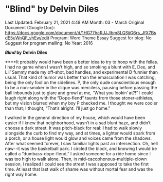 # "Blind" by Delvin Diles

Last Updated: February 21, 2021 4:48 AM
Month: 03 - March
Original Document (Google Doc): https://docs.google.com/document/d/1HG77hcRJJJlbm8LQSjjG6rs_JfX7BsdE5uWnQF_vhEw/edit
Program: Word Theme Essay
Suggest for blog: No
Suggest for program mailing: No
Year: 2016

***Blind* by Delvin Diles**

****It probably would have been a better idea to try to hoop with the fellas. I had no game when I wasn’t high, and so smoking a blunt with E, Dee, and Lil’ Sammy made my off-shot, bad handles, and experimental D funnier than usual. That kind of humor was better than the emasculation I was catching, being the only fool on the sidelines. P, the only dude conscientious enough to be a non-smoker in the clique was merciless, pausing before passing the ball inbounds just to glare and growl at me, “What you lookin’ at?!” I could laugh right along with the “Dope-fiend” taunts from those stoner-athletes, but my vision blurred when my boy P checked me. I thought we were cooler than that; I thought, “That’s alright. I’ll just go home.”

I walked in the general direction of my house, which would have been easier if I knew that neighborhood, wasn’t in a sad blunt haze, and didn’t choose a dark street. It was pitch-black for real: I had to walk slowly alongside the curb to find my way, and at times, a lighter would spark from a porch, or a house light would glow and voices came from the shadows. After what seemed forever, I saw familiar lights past an intersection. Oh, hell naw--it was the basketball park. I circled the block, and knowing I would be called a “dumbass-dope-fiend,” I asked someone for a ride home since I was too high to walk alone. Then, in mid-cacophonous-multiple-clown session, I realized I could see the street I was supposed to take the first time. At least that last walk of shame was without mortal fear and was the right way home.